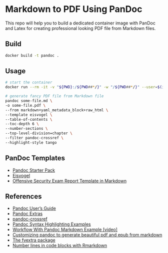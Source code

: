 # Markdown to PDF Using PanDoc

This repo will help you to build a dedicated container image with PanDoc and Latex for creating professional looking PDF file from Markdown files.

## Build

```bash
docker build -t pandoc .
```

## Usage

```bash
# start the container
docker run --rm -it -v "${PWD}:/${PWD##*/}" -w "/${PWD##*/}" --user=$(id -u) pandoc

# generate fancy PDF file from Markdown file
pandoc some-file.md \
-o some-file.pdf \
--from markdown+yaml_metadata_block+raw_html \
--template eisvogel \
--table-of-contents \
--toc-depth 6 \
--number-sections \
--top-level-division=chapter \
--filter pandoc-crossref \
--highlight-style tango
```

## PanDoc Templates

- [Pandoc Starter Pack](https://github.com/jez/pandoc-starter)
- [Eisvogel](https://github.com/Wandmalfarbe/pandoc-latex-template)
- [Offensive Security Exam Report Template in Markdown](https://github.com/noraj/OSCP-Exam-Report-Template-Markdown)

## References

- [Pandoc User’s Guide](https://pandoc.org/MANUAL.html)
- [Pandoc Extras](https://pandoc.org/extras.html)
- [pandoc-crossref](https://lierdakil.github.io/pandoc-crossref/)
- [Pandoc Syntax Highlighting Examples](https://www.garrickadenbuie.com/blog/pandoc-syntax-highlighting-examples/)
- [Workflow With Pandoc Markdown Example [video]](https://www.youtube.com/watch?v=lMIlNsi3eAY&ab_channel=BrodieRobertson)
- [Customizing pandoc to generate beautiful pdf and epub from markdown](https://learnbyexample.github.io/customizing-pandoc/)
- [The fvextra package](http://mirrors.ibiblio.org/CTAN/macros/latex/contrib/fvextra/fvextra.pdf)
- [Number lines in code blocks with Rmarkdown](https://blog.atusy.net/submodules/rmd-line-num/index.html)
